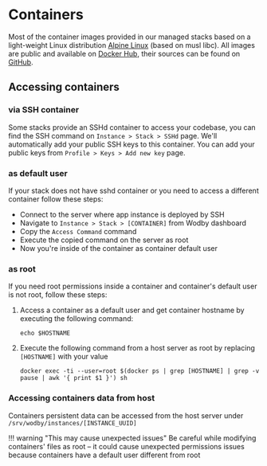 # Containers

Most of the container images provided in our managed stacks based on a light-weight Linux distribution [Alpine Linux](https://alpinelinux.org/) (based on musl libc). All images are public and available on [Docker Hub](https://hub.docker.com/r/wodby/), their sources can be found on [GitHub](https://github.com/wodby/).

## Accessing containers

### via SSH container

Some stacks provide an SSHd container to access your codebase, you can find the SSH command on `Instance > Stack > SSHd` page. We'll automatically add your public SSH keys to this container. You can add your public keys from `Profile > Keys > Add new key` page. 

### as default user

If your stack does not have sshd container or you need to access a different container follow these steps:

* Connect to the server where app instance is deployed by SSH
* Navigate to `Instance > Stack > [CONTAINER]` from Wodby dashboard
* Copy the `Access Command` command
* Execute the copied command on the server as root
* Now you're inside of the container as container default user

### as root

If you need root permissions inside a container and container's default user is not root, follow these steps:

1. Access a container as a default user and get container hostname by executing the following command:
    ```shell
    echo $HOSTNAME
    ```
    
2. Execute the following command from a host server as root by replacing `[HOSTNAME]` with your value
    ```shell
    docker exec -ti --user=root $(docker ps | grep [HOSTNAME] | grep -v pause | awk '{ print $1 }') sh
    ``` 

### Accessing containers data from host

Containers persistent data can be accessed from the host server under `/srv/wodby/instances/[INSTANCE_UUID]​`

!!! warning "This may cause unexpected issues"
    Be careful while modifying containers' files as root – it could cause unexpected permissions issues because containers have a default user different from root
